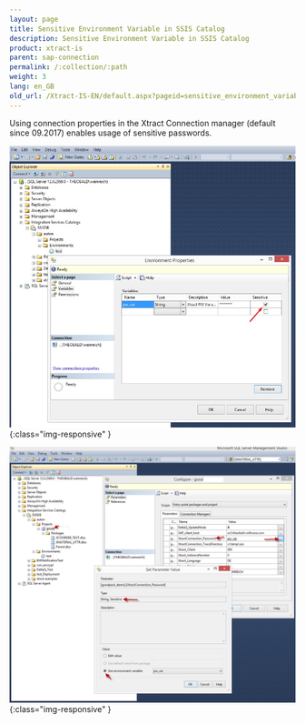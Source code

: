 ```yaml
---
layout: page
title: Sensitive Environment Variable in SSIS Catalog
description: Sensitive Environment Variable in SSIS Catalog
product: xtract-is
parent: sap-connection
permalink: /:collection/:path
weight: 3
lang: en_GB
old_url: /Xtract-IS-EN/default.aspx?pageid=sensitive_environment_variable_in_ssis_catalog
---
```


Using connection properties in the Xtract Connection manager (default since 09.2017) enables usage of sensitive passwords.

![XIS_sensitive_variable_1](/img/content/XIS_sensitive_variable_1.jpg){:class="img-responsive" }

![XIS_sensitive_variable_1](/img/content/XIS_sensitive_variable_2.jpg){:class="img-responsive" }

